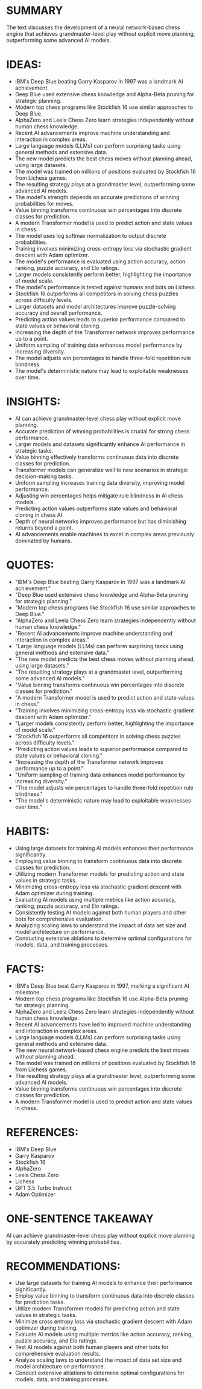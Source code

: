 # SUMMARY
The text discusses the development of a neural network-based chess engine that achieves grandmaster-level play without explicit move planning, outperforming some advanced AI models.

# IDEAS:
- IBM's Deep Blue beating Garry Kasparov in 1997 was a landmark AI achievement.
- Deep Blue used extensive chess knowledge and Alpha-Beta pruning for strategic planning.
- Modern top chess programs like Stockfish 16 use similar approaches to Deep Blue.
- AlphaZero and Leela Chess Zero learn strategies independently without human chess knowledge.
- Recent AI advancements improve machine understanding and interaction in complex areas.
- Large language models (LLMs) can perform surprising tasks using general methods and extensive data.
- The new model predicts the best chess moves without planning ahead, using large datasets.
- The model was trained on millions of positions evaluated by Stockfish 16 from Lichess games.
- The resulting strategy plays at a grandmaster level, outperforming some advanced AI models.
- The model's strength depends on accurate predictions of winning probabilities for moves.
- Value binning transforms continuous win percentages into discrete classes for prediction.
- A modern Transformer model is used to predict action and state values in chess.
- The model uses log softmax normalization to output discrete probabilities.
- Training involves minimizing cross-entropy loss via stochastic gradient descent with Adam optimizer.
- The model's performance is evaluated using action accuracy, action ranking, puzzle accuracy, and Elo ratings.
- Larger models consistently perform better, highlighting the importance of model scale.
- The model's performance is tested against humans and bots on Lichess.
- Stockfish 16 outperforms all competitors in solving chess puzzles across difficulty levels.
- Larger datasets and model architectures improve puzzle-solving accuracy and overall performance.
- Predicting action values leads to superior performance compared to state values or behavioral cloning.
- Increasing the depth of the Transformer network improves performance up to a point.
- Uniform sampling of training data enhances model performance by increasing diversity.
- The model adjusts win percentages to handle three-fold repetition rule blindness.
- The model's deterministic nature may lead to exploitable weaknesses over time.

# INSIGHTS:
- AI can achieve grandmaster-level chess play without explicit move planning.
- Accurate prediction of winning probabilities is crucial for strong chess performance.
- Larger models and datasets significantly enhance AI performance in strategic tasks.
- Value binning effectively transforms continuous data into discrete classes for prediction.
- Transformer models can generalize well to new scenarios in strategic decision-making tasks.
- Uniform sampling increases training data diversity, improving model performance.
- Adjusting win percentages helps mitigate rule blindness in AI chess models.
- Predicting action values outperforms state values and behavioral cloning in chess AI.
- Depth of neural networks improves performance but has diminishing returns beyond a point.
- AI advancements enable machines to excel in complex areas previously dominated by humans.

# QUOTES:
- "IBM's Deep Blue beating Garry Kasparov in 1997 was a landmark AI achievement."
- "Deep Blue used extensive chess knowledge and Alpha-Beta pruning for strategic planning."
- "Modern top chess programs like Stockfish 16 use similar approaches to Deep Blue."
- "AlphaZero and Leela Chess Zero learn strategies independently without human chess knowledge."
- "Recent AI advancements improve machine understanding and interaction in complex areas."
- "Large language models (LLMs) can perform surprising tasks using general methods and extensive data."
- "The new model predicts the best chess moves without planning ahead, using large datasets."
- "The resulting strategy plays at a grandmaster level, outperforming some advanced AI models."
- "Value binning transforms continuous win percentages into discrete classes for prediction."
- "A modern Transformer model is used to predict action and state values in chess."
- "Training involves minimizing cross-entropy loss via stochastic gradient descent with Adam optimizer."
- "Larger models consistently perform better, highlighting the importance of model scale."
- "Stockfish 16 outperforms all competitors in solving chess puzzles across difficulty levels."
- "Predicting action values leads to superior performance compared to state values or behavioral cloning."
- "Increasing the depth of the Transformer network improves performance up to a point."
- "Uniform sampling of training data enhances model performance by increasing diversity."
- "The model adjusts win percentages to handle three-fold repetition rule blindness."
- "The model's deterministic nature may lead to exploitable weaknesses over time."

# HABITS:
- Using large datasets for training AI models enhances their performance significantly.
- Employing value binning to transform continuous data into discrete classes for prediction.
- Utilizing modern Transformer models for predicting action and state values in strategic tasks.
- Minimizing cross-entropy loss via stochastic gradient descent with Adam optimizer during training.
- Evaluating AI models using multiple metrics like action accuracy, ranking, puzzle accuracy, and Elo ratings.
- Consistently testing AI models against both human players and other bots for comprehensive evaluation.
- Analyzing scaling laws to understand the impact of data set size and model architecture on performance.
- Conducting extensive ablations to determine optimal configurations for models, data, and training processes.

# FACTS:
- IBM's Deep Blue beat Garry Kasparov in 1997, marking a significant AI milestone.
- Modern top chess programs like Stockfish 16 use Alpha-Beta pruning for strategic planning.
- AlphaZero and Leela Chess Zero learn strategies independently without human chess knowledge.
- Recent AI advancements have led to improved machine understanding and interaction in complex areas.
- Large language models (LLMs) can perform surprising tasks using general methods and extensive data.
- The new neural network-based chess engine predicts the best moves without planning ahead.
- The model was trained on millions of positions evaluated by Stockfish 16 from Lichess games.
- The resulting strategy plays at a grandmaster level, outperforming some advanced AI models.
- Value binning transforms continuous win percentages into discrete classes for prediction.
- A modern Transformer model is used to predict action and state values in chess.

# REFERENCES:
- IBM's Deep Blue
- Garry Kasparov
- Stockfish 16
- AlphaZero
- Leela Chess Zero
- Lichess
- GPT 3.5 Turbo Instruct
- Adam Optimizer

# ONE-SENTENCE TAKEAWAY
AI can achieve grandmaster-level chess play without explicit move planning by accurately predicting winning probabilities.

# RECOMMENDATIONS:
- Use large datasets for training AI models to enhance their performance significantly.
- Employ value binning to transform continuous data into discrete classes for prediction tasks.
- Utilize modern Transformer models for predicting action and state values in strategic tasks.
- Minimize cross entropy loss via stochastic gradient descent with Adam optimizer during training.
- Evaluate AI models using multiple metrics like action accuracy, ranking, puzzle accuracy, and Elo ratings.
- Test AI models against both human players and other bots for comprehensive evaluation results.
- Analyze scaling laws to understand the impact of data set size and model architecture on performance.
- Conduct extensive ablations to determine optimal configurations for models, data, and training processes.